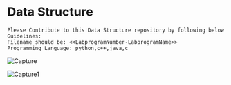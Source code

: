 # Data Structure

```
Please Contribute to this Data Structure repository by following below Guidelines:
Filename should be: <<LabprogramNumber-LabprogramName>>
Programming Language: python,c++,java,c
```

![Capture](https://user-images.githubusercontent.com/55646472/135707633-52071e71-4a5f-4fc2-a9d9-1e21686b6ba2.PNG)

![Capture1](https://user-images.githubusercontent.com/55646472/135707637-9530aabc-8a4d-4782-8be2-1c39a0ac36e5.PNG)
